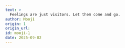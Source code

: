 ```yaml
---
text: >
  Feelings are just visitors. Let them come and go.
author: Mooji
origin: 1
origin_url:
id: mooji-1
date: 2025-09-02 
---
```

